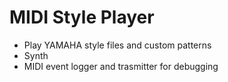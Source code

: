 # MIDI Style Player

- Play YAMAHA style files and custom patterns
- Synth
- MIDI event logger and trasmitter for debugging
